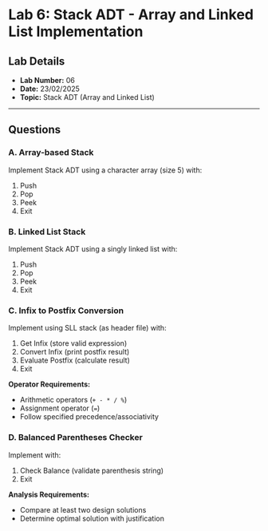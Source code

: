 # Lab 6: Stack ADT - Array and Linked List Implementation

## Lab Details
- **Lab Number:** 06
- **Date:** 23/02/2025
- **Topic:** Stack ADT (Array and Linked List)

---

## Questions

### A. Array-based Stack
Implement Stack ADT using a character array (size 5) with:
1. Push
2. Pop
3. Peek
4. Exit

### B. Linked List Stack
Implement Stack ADT using a singly linked list with:
1. Push
2. Pop
3. Peek
4. Exit

### C. Infix to Postfix Conversion
Implement using SLL stack (as header file) with:
1. Get Infix (store valid expression)
2. Convert Infix (print postfix result)
3. Evaluate Postfix (calculate result)
4. Exit

**Operator Requirements:**
- Arithmetic operators (`+ - * / %`)
- Assignment operator (`=`)
- Follow specified precedence/associativity

### D. Balanced Parentheses Checker
Implement with:
1. Check Balance (validate parenthesis string)
2. Exit

**Analysis Requirements:**
- Compare at least two design solutions
- Determine optimal solution with justification